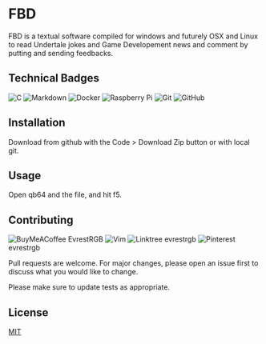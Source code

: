 # FBD

FBD is a textual software compiled for windows and futurely OSX and Linux to read Undertale jokes and Game Developement news and comment by putting and sending feedbacks. 

## Technical Badges
![C](https://img.shields.io/badge/c-%2300599C.svg?style=for-the-badge&logo=c&logoColor=white)
![Markdown](https://img.shields.io/badge/markdown-%23000000.svg?style=for-the-badge&logo=markdown&logoColor=white)
![Docker](https://img.shields.io/badge/docker-%230db7ed.svg?style=for-the-badge&logo=docker&logoColor=white)
![Raspberry Pi](https://img.shields.io/badge/-RaspberryPi-C51A4A?style=for-the-badge&logo=Raspberry-Pi)
![Git](https://img.shields.io/badge/git-%23F05033.svg?style=for-the-badge&logo=git&logoColor=white)
![GitHub](https://img.shields.io/badge/github-%23121011.svg?style=for-the-badge&logo=github&logoColor=white)

## Installation

Download from github with the Code > Download Zip button or with local git.

## Usage

Open qb64 and the file, and hit f5.

## Contributing

![BuyMeACoffee](https://img.shields.io/badge/Buy%20Me%20a%20Coffee-ffdd00?style=for-the-badge&logo=buy-me-a-coffee&logoColor=black) EvrestRGB
![Vim](https://img.shields.io/badge/VIM-%2311AB00.svg?style=for-the-badge&logo=vim&logoColor=white) 
![Linktree](https://img.shields.io/badge/linktree-1de9b6?style=for-the-badge&logo=linktree&logoColor=white) evrestrgb
![Pinterest](https://img.shields.io/badge/Pinterest-%23E60023.svg?style=for-the-badge&logo=Pinterest&logoColor=white) evrestrgb

Pull requests are welcome. For major changes, please open an issue first
to discuss what you would like to change.

Please make sure to update tests as appropriate.

## License

[MIT](https://choosealicense.com/licenses/mit/)

